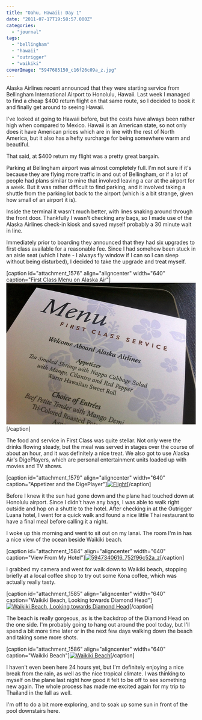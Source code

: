 ```yaml
---
title: "Oahu, Hawaii: Day 1"
date: "2011-07-17T19:58:57.000Z"
categories: 
  - "journal"
tags: 
  - "bellingham"
  - "hawaii"
  - "outrigger"
  - "waikiki"
coverImage: "5947685150_c16f26c09a_z.jpg"
---
```


Alaska Airlines recent announced that they were starting service from Bellingham International Airport to Honolulu, Hawaii. Last week I managed to find a cheap $400 return flight on that same route, so I decided to book it and finally get around to seeing Hawaii.

I've looked at going to Hawaii before, but the costs have always been rather high when compared to Mexico. Hawaii is an American state, so not only does it have American prices which are in line with the rest of North America, but it also has a hefty surcharge for being somewhere warm and beautiful.

That said, at $400 return my flight was a pretty great bargain.

Parking at Bellingham airport was almost completely full. I'm not sure if it's because they are flying more traffic in and out of Bellingham, or if a lot of people had plans similar to mine that involved leaving a car at the airport for a week. But it was rather difficult to find parking, and it involved taking a shuttle from the parking lot back to the airport (which is a bit strange, given how small of an airport it is).

Inside the terminal it wasn't much better, with lines snaking around through the front door. Thankfully I wasn't checking any bags, so I made use of the Alaska Airlines check-in kiosk and saved myself probably a 30 minute wait in line.

Immediately prior to boarding they announced that they had six upgrades to first class available for a reasonable fee. Since I had somehow been stuck in an aisle seat (which I hate - I always fly window if I can so I can sleep without being disturbed), I decided to take the upgrade and treat myself.

\[caption id="attachment\_1576" align="aligncenter" width="640" caption="First Class Menu on Alaska Air"\][![](images/5947685150_c16f26c09a_z.jpg "First Class Menu")](http://themigratorynerd.com/2011/oahu-hawaii-day-1/5947685150_c16f26c09a_z/)\[/caption\]

The food and service in First Class was quite stellar. Not only were the drinks flowing steady, but the meal was served in stages over the course of about an hour, and it was definitely a nice treat. We also got to use Alaska Air's DigePlayers, which are personal entertainment units loaded up with movies and TV shows.

\[caption id="attachment\_1579" align="aligncenter" width="640" caption="Appetizer and the DigePlayer"\][![](images/5947130615_3f9651e6f0_z.jpg "Flight")](http://themigratorynerd.com/2011/oahu-hawaii-day-1/5947130615_3f9651e6f0_z/)\[/caption\]

Before I knew it the sun had gone down and the plane had touched down at Honolulu airport. Since I didn't have any bags, I was able to walk right outside and hop on a shuttle to the hotel. After checking in at the Outrigger Luana hotel, I went for a quick walk and found a nice little Thai restaurant to have a final meal before calling it a night.

I woke up this morning and went to sit out on my lanai. The room I'm in has a nice view of the ocean beside Waikiki beach.

\[caption id="attachment\_1584" align="aligncenter" width="640" caption="View From My Hotel"\][![](images/5947340616_752f96c52a_z.jpg "5947340616_752f96c52a_z")](http://themigratorynerd.com/2011/oahu-hawaii-day-1/5947340616_752f96c52a_z/)\[/caption\]

I grabbed my camera and went for walk down to Waikiki beach, stopping briefly at a local coffee shop to try out some Kona coffee, which was actually really tasty.

\[caption id="attachment\_1585" align="aligncenter" width="640" caption="Waikiki Beach, Looking towards Diamond Head"\][![](images/5947065859_de61fe795c_z.jpg "Waikiki Beach, Looking towards Diamond Head")](http://themigratorynerd.com/2011/oahu-hawaii-day-1/5947065859_de61fe795c_z/)\[/caption\]

The beach is really gorgeous, as is the backdrop of the Diamond Head on the one side. I'm probably going to hang out around the pool today, but I'll spend a bit more time later or in the next few days walking down the beach and taking some more shots.

\[caption id="attachment\_1586" align="aligncenter" width="640" caption="Waikiki Beach"\][![](images/5947620180_2acd754c87_z.jpg "Waikiki Beach")](http://themigratorynerd.com/2011/oahu-hawaii-day-1/5947620180_2acd754c87_z/)\[/caption\]

I haven't even been here 24 hours yet, but I'm definitely enjoying a nice break from the rain, as well as the nice tropical climate. I was thinking to myself on the plane last night how good it felt to be off to see something new again. The whole process has made me excited again for my trip to Thailand in the fall as well.

I'm off to do a bit more exploring, and to soak up some sun in front of the pool downstairs here.
